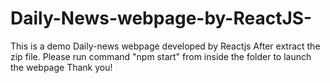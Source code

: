 # Daily-News-webpage-by-ReactJS-
This is a demo Daily-news webpage developed by Reactjs
After extract the zip file.
Please run command "npm start" from inside the folder to launch the webpage
Thank you!
